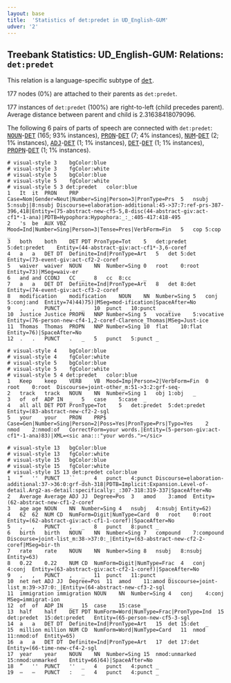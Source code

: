 ```yaml
---
layout: base
title:  'Statistics of det:predet in UD_English-GUM'
udver: '2'
---
```


## Treebank Statistics: UD_English-GUM: Relations: `det:predet`

This relation is a language-specific subtype of <tt><a href="en_gum-dep-det.html">det</a></tt>.

177 nodes (0%) are attached to their parents as `det:predet`.

177 instances of `det:predet` (100%) are right-to-left (child precedes parent).
Average distance between parent and child is 2.31638418079096.

The following 6 pairs of parts of speech are connected with `det:predet`: <tt><a href="en_gum-pos-NOUN.html">NOUN</a></tt>-<tt><a href="en_gum-pos-DET.html">DET</a></tt> (165; 93% instances), <tt><a href="en_gum-pos-PRON.html">PRON</a></tt>-<tt><a href="en_gum-pos-DET.html">DET</a></tt> (7; 4% instances), <tt><a href="en_gum-pos-NUM.html">NUM</a></tt>-<tt><a href="en_gum-pos-DET.html">DET</a></tt> (2; 1% instances), <tt><a href="en_gum-pos-ADJ.html">ADJ</a></tt>-<tt><a href="en_gum-pos-DET.html">DET</a></tt> (1; 1% instances), <tt><a href="en_gum-pos-DET.html">DET</a></tt>-<tt><a href="en_gum-pos-DET.html">DET</a></tt> (1; 1% instances), <tt><a href="en_gum-pos-PROPN.html">PROPN</a></tt>-<tt><a href="en_gum-pos-DET.html">DET</a></tt> (1; 1% instances).


~~~ conllu
# visual-style 3	bgColor:blue
# visual-style 3	fgColor:white
# visual-style 5	bgColor:blue
# visual-style 5	fgColor:white
# visual-style 5 3 det:predet	color:blue
1	It	it	PRON	PRP	Case=Nom|Gender=Neut|Number=Sing|Person=3|PronType=Prs	5	nsubj	5:nsubj|8:nsubj	Discourse=elaboration-additional:45->37:7:ref-prs-387-396,418|Entity=(75-abstract-new-cf5-5,8-disc(44-abstract-giv:act-cf1*-1-ana)|PDTB=Hypophora:Hypophora:_:_:405-417:418-495
2	's	be	AUX	VBZ	Mood=Ind|Number=Sing|Person=3|Tense=Pres|VerbForm=Fin	5	cop	5:cop	_
3	both	both	DET	PDT	PronType=Tot	5	det:predet	5:det:predet	Entity=(44-abstract-giv:act-cf1*-3,6-coref
4	a	a	DET	DT	Definite=Ind|PronType=Art	5	det	5:det	Entity=(73-event-giv:act-cf2-2-coref
5	waiver	waiver	NOUN	NN	Number=Sing	0	root	0:root	Entity=73)|MSeg=waiv-er
6	and	and	CCONJ	CC	_	8	cc	8:cc	_
7	a	a	DET	DT	Definite=Ind|PronType=Art	8	det	8:det	Entity=(74-event-giv:act-cf3-2-coref
8	modification	modification	NOUN	NN	Number=Sing	5	conj	5:conj:and	Entity=74)44)75)|MSeg=mod-ification|SpaceAfter=No
9	,	,	PUNCT	,	_	10	punct	10:punct	_
10	Justice	Justice	PROPN	NNP	Number=Sing	5	vocative	5:vocative	Entity=(76-person-new-cf4-1,2-coref-Clarence_Thomas|MSeg=Just-ice
11	Thomas	Thomas	PROPN	NNP	Number=Sing	10	flat	10:flat	Entity=76)|SpaceAfter=No
12	.	.	PUNCT	.	_	5	punct	5:punct	_

~~~


~~~ conllu
# visual-style 4	bgColor:blue
# visual-style 4	fgColor:white
# visual-style 5	bgColor:blue
# visual-style 5	fgColor:white
# visual-style 5 4 det:predet	color:blue
1	Keep	keep	VERB	VB	Mood=Imp|Person=2|VerbForm=Fin	0	root	0:root	Discourse=joint-other_m:51->3:2:grf-seq-
2	track	track	NOUN	NN	Number=Sing	1	obj	1:obj	_
3	of	of	ADP	IN	_	5	case	5:case	_
4	all	all	DET	PDT	PronType=Tot	5	det:predet	5:det:predet	Entity=(83-abstract-new-cf2-2-sgl
5	your	your	PRON	PRP$	Case=Gen|Number=Sing|Person=2|Poss=Yes|PronType=Prs|Typo=Yes	2	nmod	2:nmod:of	CorrectForm=your words.|Entity=(5-person-giv:act-cf1*-1-ana)83)|XML=<sic ana:::"your words."></sic>

~~~


~~~ conllu
# visual-style 13	bgColor:blue
# visual-style 13	fgColor:white
# visual-style 15	bgColor:blue
# visual-style 15	fgColor:white
# visual-style 15 13 det:predet	color:blue
1	“	''	PUNCT	``	_	4	punct	4:punct	Discourse=elaboration-additional:37->36:0:grf-dsh-318|PDTB=Implicit:Expansion.Level-of-detail.Arg2-as-detail:specifically:_:307-318:319-337|SpaceAfter=No
2	Average	Average	ADJ	JJ	Degree=Pos	3	amod	3:amod	Entity=(62-abstract-new-cf1-2-coref
3	age	age	NOUN	NN	Number=Sing	4	nsubj	4:nsubj	Entity=62)
4	62	62	NUM	CD	NumForm=Digit|NumType=Card	0	root	0:root	Entity=(62-abstract-giv:act-cf1-1-coref)|SpaceAfter=No
5	,	,	PUNCT	,	_	8	punct	8:punct	_
6	birth	birth	NOUN	NN	Number=Sing	7	compound	7:compound	Discourse=joint-list_m:38->37:0:_|Entity=(63-abstract-new-cf2-2-coref|MSeg=bir-th
7	rate	rate	NOUN	NN	Number=Sing	8	nsubj	8:nsubj	Entity=63)
8	0.22	0.22	NUM	CD	NumForm=Digit|NumType=Frac	4	conj	4:conj	Entity=(63-abstract-giv:act-cf2-1-coref)|SpaceAfter=No
9	,	,	PUNCT	,	_	11	punct	11:punct	_
10	net	net	ADJ	JJ	Degree=Pos	11	amod	11:amod	Discourse=joint-list_m:39->37:0:_|Entity=(64-abstract-new-cf3-2-sgl
11	immigration	immigration	NOUN	NN	Number=Sing	4	conj	4:conj	MSeg=immigrat-ion
12	of	of	ADP	IN	_	15	case	15:case	_
13	half	half	DET	PDT	NumForm=Word|NumType=Frac|PronType=Ind	15	det:predet	15:det:predet	Entity=(65-person-new-cf5-3-sgl
14	a	a	DET	DT	Definite=Ind|PronType=Art	15	det	15:det	_
15	million	million	NUM	CD	NumForm=Word|NumType=Card	11	nmod	11:nmod:of	Entity=65)
16	a	a	DET	DT	Definite=Ind|PronType=Art	17	det	17:det	Entity=(66-time-new-cf4-2-sgl
17	year	year	NOUN	NN	Number=Sing	15	nmod:unmarked	15:nmod:unmarked	Entity=66)64)|SpaceAfter=No
18	”	''	PUNCT	''	_	4	punct	4:punct	_
19	—	—	PUNCT	:	_	4	punct	4:punct	_

~~~


